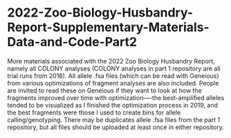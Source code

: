 # 2022-Zoo-Biology-Husbandry-Report-Supplementary-Materials-Data-and-Code-Part2
More materials associated with the 2022 Zoo Biology Husbandry Report, namely all COLONY analyses (COLONY analyses in part 1 repository are all trial runs from 2018). All allele .fsa files (which can be read with Geneious) from various optimizations of fragment analyses are also included. People are invited to read these on Geneious if they want to look at how the fragments improved over time with optimization—-the best-amplified alleles tended to be visualized as I finished the optimization process in 2019, and the best fragments were those I used to create bins for allele calling/genotyping. There may be duplicates allele .fsa files from the part 1 repository, but all files should be uploaded at least once in either repository. 
